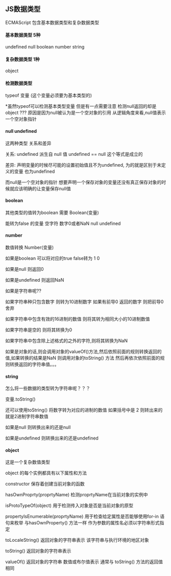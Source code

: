## JS数据类型

ECMAScript   包含基本数据类型和复杂数据类型

#### 基本数据类型  5种

undefined   null   boolean number string

#### 复杂数据类型 1种 

object

#### 检测数据类型

typeof 变量     (这个变量必须要为基本类型的)

*虽然typeof可以检测基本类型变量  但是有一点需要注意  检测null返回的却是object  ???  原因是因为null被认为是一个空对象的引用   从逻辑角度来看,null值表示一个空对象指针



#### null  undefined

这两种类型 关系和差异 

关系:  undefined 派生自 null 值            undefined == null  这个等式是成立的   

差异: 声明变量的时候尽可能的设置初始值且不为undefined,   为的就是区别于未定义的变量 也为undefined

而null是一个空对象的指针  想要声明一个保存对象的变量还没有真正保存对象的时候就应该明确的让变量保存null值

#### boolean

其他类型的值转为boolean  需要  Boolean(变量)

能转为false 的变量   空字符 数字0或者NaN  null undefined

#### number

数值转换   Number(变量)

如果是boolean  可以将对应的true  false转为  1 0

如果是null  则返回0

如果是undefined  则返回NaN

如果是字符串呢??   

如果字符串种只包含数字  则转为10进制数字   如果有前导0 返回的数字  则把前导0舍弃

如果字符串中包含有效的16进制的数值    则将其转为相同大小的10进制数值

如果字符串是空的  则将其转换为0

如果字符串中包含除上述格式的之外的字符,则将其转换为NaN

如果是对象的话,则会调用对象的valueOf()方法,然后依照前面的规则转换返回的值,如果转换的结果是NaN  则调用对象的toString()  方法  然后再依次依照前面的规则转换返回的字符串值。。。

#### string

怎么将一些数据的类型转为字符串呢？？？

变量.toString()

还可以使用toString()  将数字转为对应的进制的数值   如果括号中是 2  则转出来的就是2进制字符串数值

如果是null  则转换出来的还是null

如果是undefined   则转换出来的还是undefined

#### object

这是一个复杂数值类型  

object   的每个实例都具有以下属性和方法

constructor 保存着创建当前对象的函数

hasOwnProprty(proprtyName)  检测proprtyName在当前对象的实例中

isProtoTypeOf(object)  用于检测传入对象是否是当前对象的原型

propertyIsEnumerable(proprtyName)  用于检查给定属性是否能够使用for-in 语句来枚举 与hasOwnProperty()   方法一样  作为参数的属性名必须以字符串形式指定

toLocaleString()  返回对象的字符串表示  该字符串与执行环境的地区对象

toString()   返回对象的字符串表示

valueOf()  返回对象的字符串 数值或布尔值表示 通常与 toString() 方法的返回值相同







